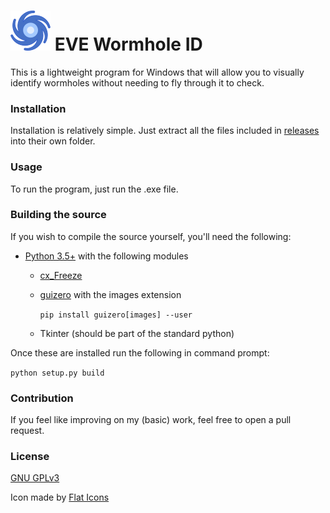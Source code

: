 # <img src="images/space.png" style="zoom:100%;" /> EVE Wormhole ID



This is a lightweight program for Windows that will allow you to visually identify wormholes without needing to fly through it to check.



### Installation

Installation is relatively simple. Just extract all the files included in [releases](https://github.com/Gh0stReaper123/eveWhID/releases) into their own folder.



### Usage

To run the program, just run the .exe file.



### Building the source



If you wish to compile the source yourself, you'll need the following:

* [Python 3.5+](https://python.org) with the following modules

  * [cx_Freeze](https://github.com/anthony-tuininga/cx_Freeze)

  * [guizero](https://lawsie.github.io/guizero/) with the images extension

    ```pip install guizero[images] --user```

  * Tkinter (should be part of the standard python)

Once these are installed run the following in command prompt:

```python setup.py build```



### Contribution

If you feel like improving on my (basic) work, feel free to open a pull request.



### License

[GNU GPLv3](https://github.com/Gh0stReaper123/eveWhID/blob/master/LICENSE.txt)

Icon made by [Flat Icons](https://www.flaticon.com/free-icon/black-hole_1610178?term=black%20hole&page=1&position=10) 

